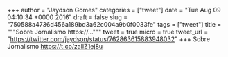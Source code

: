 
+++
author = "Jaydson Gomes"
categories = ["tweet"]
date = "Tue Aug 09 04:10:34 +0000 2016"
draft = false
slug = "750588a4736d456a189bd3a62c004a9b0f0033fe"
tags = ["tweet"]
title = """Sobre Jornalismo https://..."""
tweet = true
micro = true
tweet_url = "https://twitter.com/jaydson/status/762863615883948032"
+++
Sobre Jornalismo https://t.co/zalIZ1ej8u
